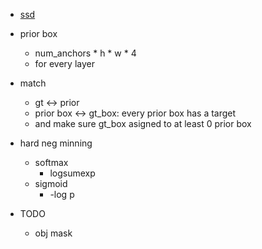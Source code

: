 
- [ssd]()

- prior box
    - num_anchors * h * w * 4
    - for every layer 
- match 
    - gt <-> prior  
    - prior box <-> gt_box: every prior box has a target
    - and make sure gt_box asigned to at least 0 prior box
- hard neg minning
    - softmax
        - logsumexp
    - sigmoid
        - -log p
- TODO
    - obj mask
